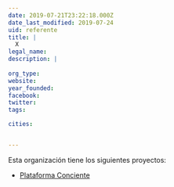 ```yaml
---
date: 2019-07-21T23:22:18.000Z
date_last_modified: 2019-07-24
uid: referente
title: |
  X
legal_name: 
description: |
  
org_type: 
website: 
year_founded: 
facebook: 
twitter: 
tags:

cities: 


---
```


Esta organización tiene los siguientes proyectos:

- [Plataforma Conciente](/proyectos/plataforma-conciencia)
